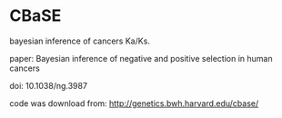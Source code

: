 # CBaSE
bayesian inference of cancers Ka/Ks.


paper:
Bayesian inference of negative and positive selection in human cancers

doi:
10.1038/ng.3987

code was download from:
http://genetics.bwh.harvard.edu/cbase/
